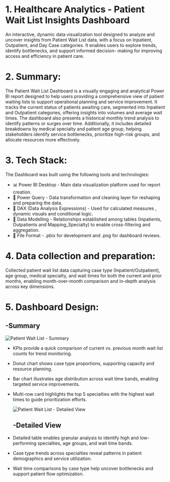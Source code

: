 # 1. Healthcare Analytics - Patient Wait List Insights Dashboard

An interactive, dynamic data visualization tool designed to analyze and uncover insights from Patient Wait List data, with a focus on Inpatient, Outpatient, and Day Case categories. It enables users to explore trends, identify bottlenecks, and support informed decision-	          making for improving access and efficiency in patient care.
   

# 2. Summary:
   
The Patient Wait List Dashboard is a visually engaging and analytical Power BI report designed to help users providing a comprehensive view of patient waiting      lists to support operational planning and service improvement. It tracks the current status of patients awaiting care, segmented into Inpatient and Outpatient      categories, offering insights into volumes and average wait times. The dashboard also presents a historical monthly trend analysis to identify patterns or          surges over time. Additionally, it includes detailed breakdowns by medical specialty and patient age group, helping stakeholders identify service bottlenecks,      prioritize high-risk groups, and allocate resources more effectively.

# 3. Tech Stack:
   
The Dashboard was built using the following tools and technologies:
* 📊 Power BI Desktop - Main data visualization platform used for report creation.
* 📂 Power Query - Data transformation and cleaning layer for reshaping and preparing the data.
* 🧠 DAX (Data Analysis Expressions) - Used for calculated measures , dynamic visuals and conditional logic.
* 📝 Data Modelling - Relationships established among tables (Inpatients, Outpatients and Mapping_Specialty) to enable cross-filtering and aggregation.
* 📁 File Format - .pbix for development and .png for dashboard reviews.

  
  
# 4. Data collection and preparation:
   
 Collected patient wait list data capturing case type (Inpatient/Outpatient), age group, medical specialty, and wait times for both the current and prior            months, enabling month-over-month comparison and in-depth analysis across key dimensions.

# 5. Dashboard Design:
   
  ##  -Summary
   
   ![Patient Wait List - Summary](https://github.com/user-attachments/assets/24155ead-1a52-42fc-b5ad-a6dc095ddbcd)

* KPIs provide a quick comparison of current vs. previous month wait list counts for trend monitoring.
* Donut chart shows case type proportions, supporting capacity and resource planning.
* Bar chart illustrates age distribution across wait time bands, enabling targeted service improvements.
* Multi-row card highlights the top 5 specialties with the highest wait times to guide prioritization efforts.

   ![Patient Wait List - Detailed View](https://github.com/user-attachments/assets/b8f33027-e63d-488a-b1c2-d2cab94a5a52)

  ## -Detailed View
   
* Detailed table enables granular analysis to identify high and low-performing specialties, age groups, and wait time bands.
* Case type trends across specialties reveal patterns in patient demographics and service utilization.
* Wait time comparisons by case type help uncover bottlenecks and support patient flow optimization.
